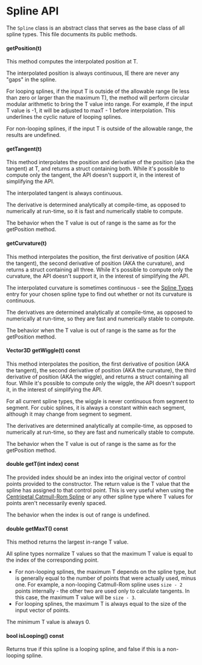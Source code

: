 Spline API
=============

The `Spline` class is an abstract class that serves as the base class of all spline types. This file documents its public methods.

#### getPosition(t)
This method computes the interpolated position at T.

The interpolated position is always continuous, IE there are never any "gaps" in the spline.

For looping splines, if the input T is outside of the allowable range (Ie less than zero or larger than the maximum T), the method will perform circular modular arithmetic to bring the T value into range. For example, if the input T value is -1, it will be adjusted to maxT - 1 before interpolation. This underlines the cyclic nature of looping splines.

For non-looping splines, if the input T is outside of the allowable range, the results are undefined.

#### getTangent(t)
This method interpolates the position and derivative of the position (aka the tangent) at T, and returns a struct containing both. While it's possible to compute only the tangent, the API doesn't support it, in the interest of simplifying the API.

The interpolated tangent is always continuous.

The derivative is determined analytically at compile-time, as opposed to numerically at run-time, so it is fast and numerically stable to compute.

The behavior when the T value is out of range is the same as for the getPosition method.

#### getCurvature(t)
This method interpolates the position, the first derivative of position (AKA the tangent), the second derivative of position (AKA the curvature), and returns a struct containing all three. While it's possible to compute only the curvature, the API doesn't support it, in the interest of simplifying the API.

The interpolated curvature is sometimes continuous - see the [Spline Types](SplineTypes.md) entry for your chosen spline type to find out whether or not its curvature is continuous.

The derivatives are determined analytically at compile-time, as opposed to numerically at run-time, so they are fast and numerically stable to compute.

The behavior when the T value is out of range is the same as for the getPosition method.

#### Vector3D getWiggle(t) const
This method interpolates the position, the first derivative of position (AKA the tangent), the second derivative of position (AKA the curvature), the third derivative of position (AKA the wiggle), and returns a struct containing all four. While it's possible to compute only the wiggle, the API doesn't support it, in the interest of simplifying the API.

For all current spline types, the wiggle is never continuous from segment to segment. For cubic splines, it is always a constant within each segment, although it may change from segment to segment.

The derivatives are determined analytically at compile-time, as opposed to numerically at run-time, so they are fast and numerically stable to compute.

The behavior when the T value is out of range is the same as for the getPosition method.

#### double getT(int index) const
The provided index should be an index into the original vector of control points provided to the constructor. The return value is the T value that the spline has assigned to that control point. This is very useful when using the [Centripetal Catmull-Rom Spline](SplineTypes.md#centripetal-catmull-rom-spline) or any other spline type where T values for points aren't necessarily evenly spaced.

The behavior when the index is out of range is undefined.

#### double getMaxT() const
This method returns the largest in-range T value.

All spline types normalize T values so that the maximum T value is equal to the index of the corresponding point.
* For non-looping splines, the maximum T depends on the spline type, but is generally equal to the number of points that were actually used, minus one. For example, a non-looping Catmull-Rom spline uses `size - 2` points internally - the other two are used only to calculate tangents. In this case, the maximum T value will be `size - 3`.
* For looping splines, the maximum T is always equal to the size of the input vector of points.

The minimum T value is always 0.

#### bool isLooping() const
Returns true if this spline is a looping spline, and false if this is a non-looping spline.
